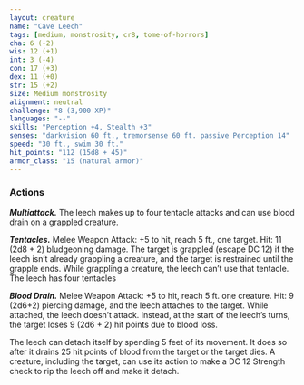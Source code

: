 ```yaml
---
layout: creature
name: "Cave Leech"
tags: [medium, monstrosity, cr8, tome-of-horrors]
cha: 6 (-2)
wis: 12 (+1)
int: 3 (-4)
con: 17 (+3)
dex: 11 (+0)
str: 15 (+2)
size: Medium monstrosity
alignment: neutral
challenge: "8 (3,900 XP)"
languages: "--"
skills: "Perception +4, Stealth +3"
senses: "darkvision 60 ft., tremorsense 60 ft. passive Perception 14"
speed: "30 ft., swim 30 ft."
hit_points: "112 (15d8 + 45)"
armor_class: "15 (natural armor)"
---
```


### Actions

***Multiattack.*** The leech makes up to four tentacle attacks and can use
blood drain on a grappled creature.

***Tentacles.*** Melee Weapon Attack: +5 to hit, reach 5 ft., one target. Hit:
11 (2d8 + 2) bludgeoning damage. The target is grappled (escape DC 12)
if the leech isn’t already grappling a creature, and the target is restrained
until the grapple ends. While grappling a creature, the leech can’t use that
tentacle. The leech has four tentacles

***Blood Drain.*** Melee Weapon Attack: +5 to hit, reach 5 ft. one creature.
Hit: 9 (2d6+2) piercing damage, and the leech attaches to the target. While
attached, the leech doesn’t attack. Instead, at the start of the leech’s turns,
the target loses 9 (2d6 + 2) hit points due to blood loss.

The leech can detach itself by spending 5 feet of its movement. It does
so after it drains 25 hit points of blood from the target or the target dies. A
creature, including the target, can use its action to make a DC 12 Strength
check to rip the leech off and make it detach.
